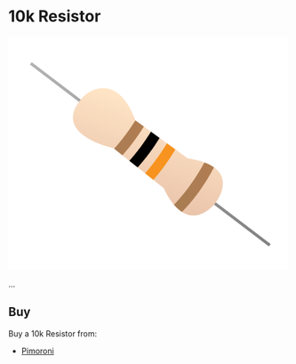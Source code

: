 # 10k Resistor

![10k Resistor](resistor-10k.png)

...

## Buy

Buy a 10k Resistor from:

- [Pimoroni](http://shop.pimoroni.com/products/resistor-grab-bag)
